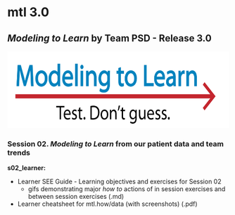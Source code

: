 # mtl 3.0

## *Modeling to Learn* by Team PSD - Release 3.0

<img src = "https://github.com/lzim/teampsd/blob/master/resources/logos/mtl_testdontguess_sm.png"
     height = "175" width = "650">

### Session 02. *Modeling to Learn* from our **patient data** and **team trends**

**s02_learner:**

- Learner SEE Guide - Learning objectives and exercises for Session 02
  - gifs demonstrating major *how to* actions of in session exercises and between session exercises (.md)
- Learner cheatsheet for mtl.how/data (with screenshots) (.pdf)
